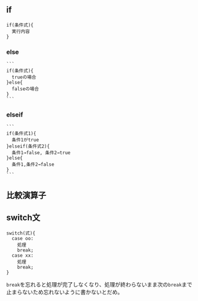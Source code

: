 ## if
  ```
  if(条件式){
    実行内容
  }
  ```

  ### else
    ```
    if(条件式){
      trueの場合
    }else{
      falseの場合
    }
    ```

  ### elseif
    ```
    if(条件式1){
      条件1がtrue
    }elseif(条件式2){
      条件1→false, 条件2→true
    }else{
      条件1,条件2→false
    }
    ```

## 比較演算子

## switch文
  ```
  switch(式){
    case oo:
      処理
      break;
    case xx:
      処理
      break;
  }
  ```
  `break`を忘れると処理が完了しなくなり、処理が終わらないまま次の`break`まで止まらないため忘れないように書かないとだめ。